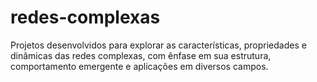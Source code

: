 # redes-complexas
Projetos desenvolvidos para explorar as características, propriedades e dinâmicas das redes complexas, com ênfase em sua estrutura, comportamento emergente e aplicações em diversos campos.
